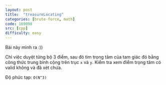 ```yaml
---
layout: post
title:  "treasureLocating"
categories: [brute-force, math]
code: 169098
src: [cpp]
difficulty: easy
---
```



Bài này mình ra :))

Chỉ việc duyệt từng bộ 3 điểm, sau đó tìm trọng tâm của tam giác đó bằng công thức trung bình cộng trên trục `x` và `y`. Kiểm tra xem điểm trọng tâm có valid không và đã xét chưa.

Độ phức tạp: `O(N^3)`
